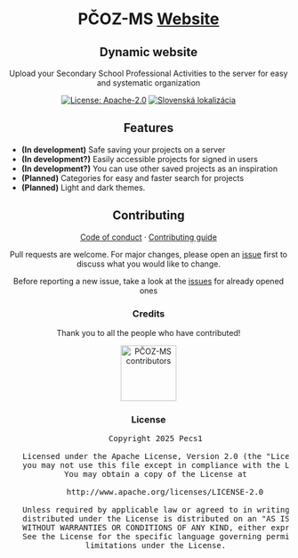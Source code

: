 <div align="center">

# PČOZ-MS [Website](#)

## Dynamic website

Upload your Secondary School Professional Activities to the server for easy and systematic organization

[![License: Apache-2.0](https://img.shields.io/badge/license-Apache--2.0-blue?labelColor=27303D&color=0877d2)](/LICENSE)
[![Slovenská lokalizácia](https://img.shields.io/badge/Slovenčina-Readme__sk-green?labelColor=ff0045f&color=67ad47)](/README_sk.md)

## Features

<div align="left">

* **(In development)** Safe saving your projects on a server
* **(In development?)** Easily accessible projects for signed in users
* **(In development?)** You can use other saved projects as an inspiration
* **(Planned)** Categories for easy and faster search for projects
* **(Planned)** Light and dark themes.

</div>

## Contributing

[Code of conduct](./CODE_OF_CONDUCT.md) · [Contributing guide](./CONTRIBUTING.md)

Pull requests are welcome. For major changes, please open an [issue](https://github.com/Pecs1/PCOZ-MS/issues) first to discuss what you would like to change.

Before reporting a new issue, take a look at the [issues](https://github.com/Pecs1/PCOZ-MS/issues) for already opened ones

### Credits

Thank you to all the people who have contributed!

<a href="https://github.com/Pecs1/PCOZ-MS/graphs/contributors">
    <img src="https://contrib.rocks/image?repo=Pecs1/PCOZ-MS" alt="PČOZ-MS contributors" title="PČOZ-MS contributors" width="100"/>
</a>

### License

<pre>
   Copyright 2025 Pecs1

   Licensed under the Apache License, Version 2.0 (the "License");
   you may not use this file except in compliance with the License.
   You may obtain a copy of the License at

       http://www.apache.org/licenses/LICENSE-2.0

   Unless required by applicable law or agreed to in writing, software
   distributed under the License is distributed on an "AS IS" BASIS,
   WITHOUT WARRANTIES OR CONDITIONS OF ANY KIND, either express or implied.
   See the License for the specific language governing permissions and
   limitations under the License.
</pre>

</div>
